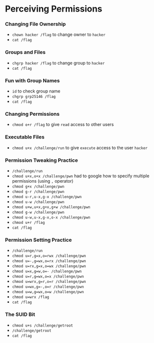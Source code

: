 # Perceiving Permissions

### Changing File Ownership
- `chown hacker /flag` to change owner to `hacker`
- `cat /flag`

### Groups and Files
- `chgrp hacker /flag` to change group to `hacker`
- `cat /flag`
### Fun with Group Names
- `id` to check group name
- `chgrp grp25146 /flag`
- `cat /flag`

### Changing Permissions
- `chmod o+r /flag` to give `read` access to other users

### Executable Files
- `chmod u+x /challenge/run` to give `execute` access to the user `hacker`

### Permission Tweaking Practice 
- `/challenge/run`
- `chmod u+x,o+x /challenge/pwn` had to google how to specify multiple permissions (using `,` operator)
- `chmod g+x /challenge/pwn`
- `chmod g-r /challenge/pwn`
- `chmod u-r,u-x,g-x /challenge/pwn`
- `chmod u-w /challenge/pwn`
- `chmod u+w,u+x,g+x,g+w /challenge/pwn`
- `chmod g-w /challenge/pwn`
- `chmod u-w,u-x,g-x,o-x /challenge/pwn`
- `chmod u+r /flag`
- `cat /flag`

### Permission Setting Practice
- `/challenge/run`
- `chmod u=r,g=x,o=rwx /challenge/pwn`
- `chmod u=-,g=wx,o=rx /challenge/pwn`
- `chmod u=rx,g=x,o=wx /challenge/pwn`
- `chmod u=x,g=w,o=- /challenge/pwn`
- `chmod u=r,g=wx,o=x /challenge/pwn`
- `chmod u=wrx,g=r,o=r /challenge/pwn`
- `chmod u=wx,g=-,o=r /challenge/pwn`
- `chmod u=w,g=wx,o=w /challenge/pwn`
- `chmod u=wrx /flag`
- `cat /flag`

### The SUID Bit
- `chmod u+s /challenge/getroot`
- `/challenge/getroot`
- `cat /flag`

